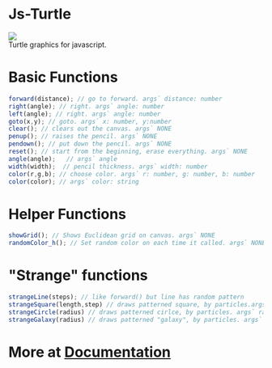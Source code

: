 # Js-Turtle
<img src="./img/favicon.ico"/>
<br>
Turtle graphics for javascript.

# Basic Functions
``` javascript
forward(distance); // go to forward. args` distance: number
right(angle); // right. args` angle: number
left(angle); // right. args` angle: number
goto(x,y); // goto. args` x: number, y:number
clear(); // clears out the canvas. args` NONE 
penup(); // raises the pencil. args` NONE
pendown(); // put down the pencil. args` NONE
reset(); // start from the beginning, erase everything. args` NONE
angle(angle);   // args` angle	 
width(width);  // pencil thickness. args` width: number
color(r,g,b); // choose color. args` r: number, g: number, b: number 
color(color); // args` color: string
```
# Helper Functions
``` javascript
showGrid(); // Shows Euclidean grid on canvas. args` NONE
randomColor_h(); // Set random color on each time it called. args` NONE
```
# "Strange" functions
``` javascript
strangeLine(steps); // like forward() but line has random pattern
strangeSquare(length,step) // draws patterned square, by particles.args` length: number, step: number
strangeCircle(radius) // draws patterned cirlce, by particles. args` radius: number
strangeGalaxy(radius) // draws patterned "galaxy", by particles. args` radius: number
```
# More at <a href="https://hanumanum.github.io/js-turtle/index_en.html" target="_blank">Documentation</a>
